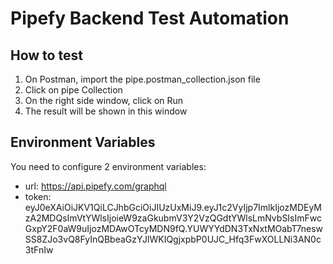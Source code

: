 # Pipefy Backend Test Automation

## How to test

1. On Postman, import the pipe.postman_collection.json file
2. Click on pipe Collection
3. On the right side window, click on Run
4. The result will be shown in this window

## Environment Variables

You need to configure 2 environment variables:

- url: https://api.pipefy.com/graphql
- token:  eyJ0eXAiOiJKV1QiLCJhbGciOiJIUzUxMiJ9.eyJ1c2VyIjp7ImlkIjozMDEyMzA2MDQsImVtYWlsIjoieW9zaGkubmV3Y2VzQGdtYWlsLmNvbSIsImFwcGxpY2F0aW9uIjozMDAwOTcyMDN9fQ.YUWYYdDN3TxNxtMOabT7neswSS8ZJo3vQ8FyInQBbeaGzYJlWKIQgjxpbP0UJC_Hfq3FwXOLLNi3AN0c3tFnIw
